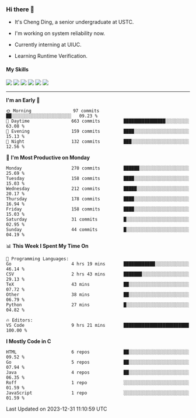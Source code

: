 ### Hi there 👋

* It's Cheng Ding, a senior undergraduate at USTC.
  
* I'm working on system reliability now.

* Currently interning at UIUC.

* Learning Runtime Verification.

#### My Skills

![](https://img.shields.io/badge/C++-65318e?logo=cplusplus&logoColor=fff)
![](https://img.shields.io/badge/Python-3e74a2?logo=python&logoColor=fff)
![](https://img.shields.io/badge/C-5654a2?logo=c&logoColor=fff)
![](https://img.shields.io/badge/Go-00aaff?logo=go&logoColor=fff)
![](https://img.shields.io/badge/Docker-0088ff?logo=docker&logoColor=fff)
![](https://img.shields.io/badge/Apache-D22128?logo=apache&logoColor=fff)

---
<!--START_SECTION:waka-->
**I'm an Early 🐤** 

```text
🌞 Morning                97 commits          ██░░░░░░░░░░░░░░░░░░░░░░░   09.23 % 
🌆 Daytime                663 commits         ████████████████░░░░░░░░░   63.08 % 
🌃 Evening                159 commits         ████░░░░░░░░░░░░░░░░░░░░░   15.13 % 
🌙 Night                  132 commits         ███░░░░░░░░░░░░░░░░░░░░░░   12.56 % 
```
📅 **I'm Most Productive on Monday** 

```text
Monday                   270 commits         ██████░░░░░░░░░░░░░░░░░░░   25.69 % 
Tuesday                  158 commits         ████░░░░░░░░░░░░░░░░░░░░░   15.03 % 
Wednesday                212 commits         █████░░░░░░░░░░░░░░░░░░░░   20.17 % 
Thursday                 178 commits         ████░░░░░░░░░░░░░░░░░░░░░   16.94 % 
Friday                   158 commits         ████░░░░░░░░░░░░░░░░░░░░░   15.03 % 
Saturday                 31 commits          █░░░░░░░░░░░░░░░░░░░░░░░░   02.95 % 
Sunday                   44 commits          █░░░░░░░░░░░░░░░░░░░░░░░░   04.19 % 
```


📊 **This Week I Spent My Time On** 

```text
💬 Programming Languages: 
Go                       4 hrs 19 mins       ████████████░░░░░░░░░░░░░   46.14 % 
CSV                      2 hrs 43 mins       ███████░░░░░░░░░░░░░░░░░░   29.13 % 
TeX                      43 mins             ██░░░░░░░░░░░░░░░░░░░░░░░   07.72 % 
Other                    38 mins             ██░░░░░░░░░░░░░░░░░░░░░░░   06.79 % 
Python                   27 mins             █░░░░░░░░░░░░░░░░░░░░░░░░   04.82 % 

🔥 Editors: 
VS Code                  9 hrs 21 mins       █████████████████████████   100.00 % 
```

**I Mostly Code in C** 

```text
HTML                     6 repos             ██░░░░░░░░░░░░░░░░░░░░░░░   09.52 % 
Go                       5 repos             ██░░░░░░░░░░░░░░░░░░░░░░░   07.94 % 
Java                     4 repos             ██░░░░░░░░░░░░░░░░░░░░░░░   06.35 % 
Roff                     1 repo              ░░░░░░░░░░░░░░░░░░░░░░░░░   01.59 % 
JavaScript               1 repo              ░░░░░░░░░░░░░░░░░░░░░░░░░   01.59 % 
```




 Last Updated on 2023-12-31 11:10:59 UTC
<!--END_SECTION:waka-->
